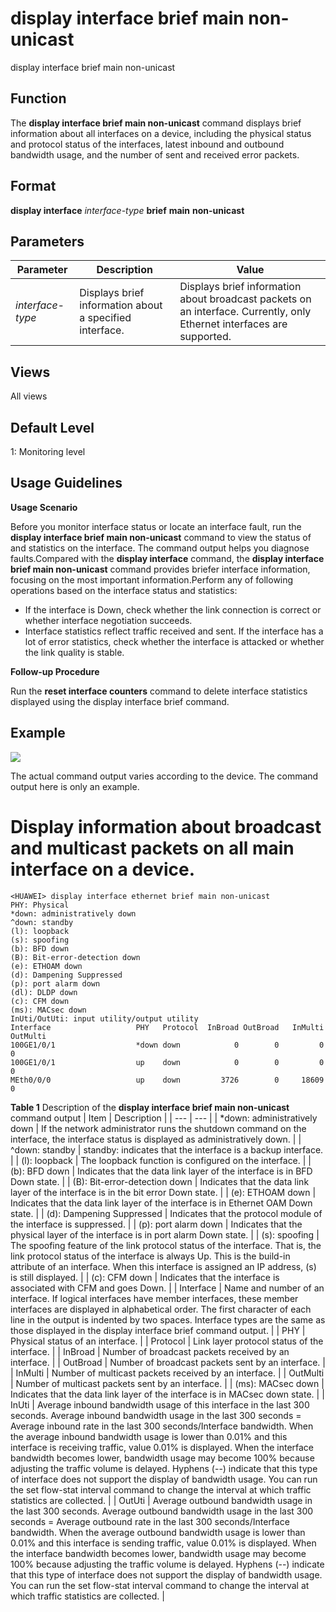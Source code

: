 display interface brief main non-unicast
========================================

display interface brief main non-unicast

Function
--------



The **display interface brief main non-unicast** command displays brief information about all interfaces on a device, including the physical status and protocol status of the interfaces, latest inbound and outbound bandwidth usage, and the number of sent and received error packets.




Format
------

**display interface** *interface-type* **brief** **main** **non-unicast**


Parameters
----------

| Parameter | Description | Value |
| --- | --- | --- |
| *interface-type* | Displays brief information about a specified interface. | Displays brief information about broadcast packets on an interface. Currently, only Ethernet interfaces are supported. |



Views
-----

All views


Default Level
-------------

1: Monitoring level


Usage Guidelines
----------------

**Usage Scenario**

Before you monitor interface status or locate an interface fault, run the **display interface brief main non-unicast** command to view the status of and statistics on the interface. The command output helps you diagnose faults.Compared with the **display interface** command, the **display interface brief main non-unicast** command provides briefer interface information, focusing on the most important information.Perform any of following operations based on the interface status and statistics:

* If the interface is Down, check whether the link connection is correct or whether interface negotiation succeeds.
* Interface statistics reflect traffic received and sent. If the interface has a lot of error statistics, check whether the interface is attacked or whether the link quality is stable.

**Follow-up Procedure**



Run the **reset interface counters** command to delete interface statistics displayed using the display interface brief command.




Example
-------

![](../public_sys-resources/note_3.0-en-us.png) 

The actual command output varies according to the device. The command output here is only an example.


# Display information about broadcast and multicast packets on all main interface on a device.
```
<HUAWEI> display interface ethernet brief main non-unicast
PHY: Physical
*down: administratively down
^down: standby
(l): loopback
(s): spoofing
(b): BFD down
(B): Bit-error-detection down
(e): ETHOAM down
(d): Dampening Suppressed
(p): port alarm down
(dl): DLDP down
(c): CFM down
(ms): MACsec down
InUti/OutUti: input utility/output utility
Interface                   PHY   Protocol  InBroad OutBroad   InMulti  OutMulti
100GE1/0/1                  *down down            0        0         0         0
100GE1/0/1                  up    down            0        0         0         0
MEth0/0/0                   up    down         3726        0     18609         0

```

**Table 1** Description of the **display interface brief main non-unicast** command output
| Item | Description |
| --- | --- |
| \*down: administratively down | If the network administrator runs the shutdown command on the interface, the interface status is displayed as administratively down. |
| ^down: standby | standby: indicates that the interface is a backup interface. |
| (l): loopback | The loopback function is configured on the interface. |
| (b): BFD down | Indicates that the data link layer of the interface is in BFD Down state. |
| (B): Bit-error-detection down | Indicates that the data link layer of the interface is in the bit error Down state. |
| (e): ETHOAM down | Indicates that the data link layer of the interface is in Ethernet OAM Down state. |
| (d): Dampening Suppressed | Indicates that the protocol module of the interface is suppressed. |
| (p): port alarm down | Indicates that the physical layer of the interface is in port alarm Down state. |
| (s): spoofing | The spoofing feature of the link protocol status of the interface. That is, the link protocol status of the interface is always Up.  This is the build-in attribute of an interface. When this interface is assigned an IP address, (s) is still displayed. |
| (c): CFM down | Indicates that the interface is associated with CFM and goes Down. |
| Interface | Name and number of an interface.  If logical interfaces have member interfaces, these member interfaces are displayed in alphabetical order. The first character of each line in the output is indented by two spaces. Interface types are the same as those displayed in the display interface brief command output. |
| PHY | Physical status of an interface. |
| Protocol | Link layer protocol status of the interface. |
| InBroad | Number of broadcast packets received by an interface. |
| OutBroad | Number of broadcast packets sent by an interface. |
| InMulti | Number of multicast packets received by an interface. |
| OutMulti | Number of multicast packets sent by an interface. |
| (ms): MACsec down | Indicates that the data link layer of the interface is in MACsec down state. |
| InUti | Average inbound bandwidth usage of this interface in the last 300 seconds.  Average inbound bandwidth usage in the last 300 seconds = Average inbound rate in the last 300 seconds/Interface bandwidth.  When the average inbound bandwidth usage is lower than 0.01% and this interface is receiving traffic, value 0.01% is displayed.  When the interface bandwidth becomes lower, bandwidth usage may become 100% because adjusting the traffic volume is delayed. Hyphens (--) indicate that this type of interface does not support the display of bandwidth usage.  You can run the set flow-stat interval command to change the interval at which traffic statistics are collected. |
| OutUti | Average outbound bandwidth usage in the last 300 seconds.  Average outbound bandwidth usage in the last 300 seconds = Average outbound rate in the last 300 seconds/Interface bandwidth.  When the average outbound bandwidth usage is lower than 0.01% and this interface is sending traffic, value 0.01% is displayed.  When the interface bandwidth becomes lower, bandwidth usage may become 100% because adjusting the traffic volume is delayed. Hyphens (--) indicate that this type of interface does not support the display of bandwidth usage.  You can run the set flow-stat interval command to change the interval at which traffic statistics are collected. |